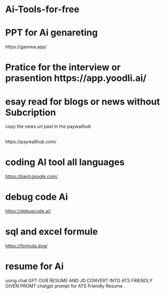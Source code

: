# Ai-Tools-for-free

  <h1>PPT for Ai genareting </h1>
  https://gamma.app/
  
 <h1>Pratice for the interview  or prasention
 https://app.yoodli.ai/

<h1>esay read for blogs or news without Subcription  </h1>
<p>copy the news url past in the paywallhub</p>
<br>
<b></b>https://paywallhub.com/

<h1>coding AI tool all languages</h1>

https://bard.google.com/

<h1>debug code Ai </h1>

https://debugcode.ai/

<h1>sql and excel formule</h1>

https://formula.dog/

<h1>resume for Ai</h1>
using chat GPT  OUR RESUME AND JD CONVERT INTO ATS FRIENDLY GIVEN PROMT 
chatgpt prompt for ATS Friendly Resume .

